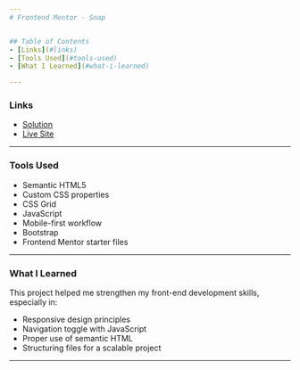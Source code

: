 ```yaml
---
# Frontend Mentor - Snap


## Table of Contents
- [Links](#links)
- [Tools Used](#tools-used)
- [What I Learned](#what-i-learned)

---
```


### Links

- [Solution](https://github.com/niniola-creator/https://niniola-creator.github.io)
- [Live Site ](https://niniola-creator.github.io)

---

### Tools Used

- Semantic HTML5
- Custom CSS properties
- CSS Grid
- JavaScript
- Mobile-first workflow
- Bootstrap
- Frontend Mentor starter files

---
### What I Learned

This project helped me strengthen my front-end development skills, especially in:
- Responsive design principles
- Navigation toggle with JavaScript
- Proper use of semantic HTML
- Structuring files for a scalable project

---

